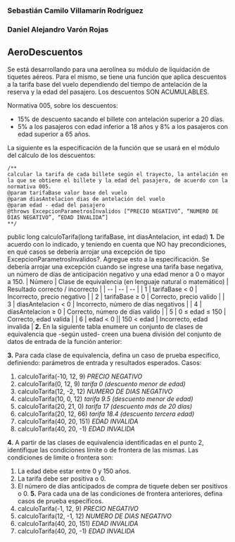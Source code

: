 ### Sebastián Camilo Villamarín Rodríguez
### Daniel Alejandro Varón Rojas
## AeroDescuentos

Se está desarrollando para una aerolínea su módulo de liquidación de tiquetes aéreos. Para el mismo, se tiene una función que aplica descuentos a la tarifa base del vuelo dependiendo del tiempo de antelación de la reserva y la edad del pasajero. Los descuentos SON ACUMULABLES.

Normativa 005, sobre los descuentos:

- 15% de descuento sacando el billete con antelación superior a 20 días.
- 5% a los pasajeros con edad inferior a 18 años y 8% a los pasajeros con edad superior a 65 años.

La siguiente es la especificación de la función que se usará en el módulo del cálculo de los descuentos:
~~~
/**
calcular la tarifa de cada billete según el trayecto, la antelación en la que se obtiene el billete y la edad del pasajero, de acuerdo con la normativa 005.
@param tarifaBase valor base del vuelo
@param diasAntelacion dias de antelación del vuelo
@param edad - edad del pasajero
@throws ExcepcionParametrosInvalidos [“PRECIO NEGATIVO”, “NUMERO DE DIAS NEGATIVO”, “EDAD INVALIDA”]
**/
~~~
public long calculoTarifa(long tarifaBase, int diasAntelacion, int edad)
**1.** De acuerdo con lo indicado, y teniendo en cuenta que NO hay precondiciones, en qué casos se debería arrojar una excepción de tipo ExcepcionParametrosInvalidos?. Agregue esto a la especificación.
Se debería arrojar una excepción cuando se ingrese una tarifa base negativa, un número de días de anticipación negativo y una edad menor a 0 o mayor a 150.
| Número | Clase de equivalencia (en lenguaje natural o matemático) | Resultado correcto / incorrecto |
| -- | -- | -- |
| 1 | tarifaBase < 0 | Incorrecto, precio negativo |
| 2 | tarifaBase ≥ 0 | Correcto, precio valido |
| 3 | diasAntelacion < 0 | Incorrecto, número de días negativos |
| 4 | díasAntelacion ≥ 0 | Correcto, número de días valido |
| 5 | 0 ≤ edad ≤ 150 | Correcto, edad valida |
| 6 | edad < 0 || 150 < edad | Incorrecto, edad invalida |
**2.** En la siguiente tabla enumere un conjunto de clases de equivalencia que -según usted- creen una buena división del conjunto de datos de entrada de la función anterior:

**3.** Para cada clase de equivalencia, defina un caso de prueba específico, definiendo: parámetros de entrada y resultados esperados.
Casos:
1.	calculoTarifa(-10, 12, 9) 			*PRECIO NEGATIVO*
2.	calculoTarifa(0, 12, 9)				*tarifa 0 (descuento menor de edad)*
3.	calculoTarifa(12, -2, 12)			*NUMERO DE DIAS NEGATIVO*
4.	calculoTarifa(10, 0, 12)			*tarifa 9.5 (descuento menor de edad)*
5.	calculoTarifa(20, 21, 0)			*tarifa 17 (descuento más de 20 días)*
6.	calculoTarifa(20, 12, 66)			*tarifa 18.4 (descuento tercera edad)*
7.	calculoTarifa(40, 20, 151) 			*EDAD INVALIDA*
8.	calculoTarifa(40, 20, -1) 			*EDAD INVALIDA*

**4.** A partir de las clases de equivalencia identificadas en el punto 2, identifique las condiciones límite o de frontera de las mismas.
Las condiciones de limite o frontera son:
1.	La edad debe estar entre 0 y 150 años.
2.	La tarifa debe ser positiva o 0.
3.	El número de días anticipados de compra de tiquete deben ser positivos o 0.
**5.** Para cada una de las condiciones de frontera anteriores, defina casos de prueba específicos.
1.	calculoTarifa(-1, 12, 9) 			*PRECIO NEGATIVO*
2.	calculoTarifa(12, -1, 12)			*NUMERO DE DIAS NEGATIVO*
3.	calculoTarifa(40, 20, 151) 			*EDAD INVALIDA*
4.	calculoTarifa(40, 20, -1) 			*EDAD INVALIDA*

